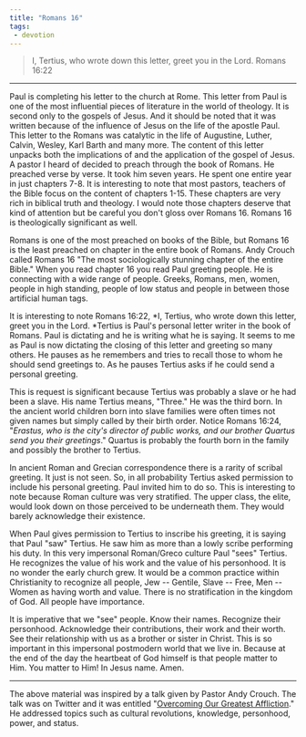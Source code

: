 ```yaml
---
title: "Romans 16"
tags:
 - devotion
---
```

> I, Tertius, who wrote down this letter, greet you in the Lord. Romans 16:22
* * *
Paul is completing his letter to the church at Rome. This letter from Paul is one of the most influential pieces of literature in the world of theology. It is second only to the gospels of Jesus. And it should be noted that it was written because of the influence of Jesus on the life of the apostle Paul. This letter to the Romans was catalytic in the life of Augustine, Luther, Calvin, Wesley, Karl Barth and many more. The content of this letter unpacks both the implications of and the application of the gospel of Jesus. A pastor I heard of decided to preach through the book of Romans. He preached verse by verse. It took him seven years. He spent one entire year in just chapters 7-8. It is interesting to note that most pastors, teachers of the Bible focus on the content of chapters 1-15. These chapters are very rich in biblical truth and theology. I would note those chapters deserve that kind of attention but be careful you don't gloss over Romans 16. Romans 16 is theologically significant as well.

Romans is one of the most preached on books of the Bible, but Romans 16 is the least preached on chapter in the entire book of Romans. Andy Crouch called Romans 16 "The most sociologically stunning chapter of the entire Bible." When you read chapter 16 you read Paul greeting people. He is connecting with a wide range of people. Greeks, Romans, men, women, people in high standing, people of low status and people in between those artificial human tags.

It is interesting to note Romans 16:22, *I, Tertius, who wrote down this letter, greet you in the Lord. *Tertius is Paul's personal letter writer in the book of Romans. Paul is dictating and he is writing what he is saying. It seems to me as Paul is now dictating the closing of this letter and greeting so many others. He pauses as he remembers and tries to recall those to whom he should send greetings to. As he pauses Tertius asks if he could send a personal greeting.

This is request is significant because Tertius was probably a slave or he had been a slave. His name Tertius means, "Three." He was the third born. In the ancient world children born into slave families were often times not given names but simply called by their birth order. Notice Romans 16:24, "*Erastus, who is the city's director of public works, and our brother Quartus send you their greetings*." Quartus is probably the fourth born in the family and possibly the brother to Tertius.

In ancient Roman and Grecian correspondence there is a rarity of scribal greeting. It just is not seen. So, in all probability Tertius asked permission to include his personal greeting. Paul invited him to do so. This is interesting to note because Roman culture was very stratified. The upper class, the elite, would look down on those perceived to be underneath them. They would barely acknowledge their existence.

When Paul gives permission to Tertius to inscribe his greeting, it is saying that Paul "saw" Tertius. He saw him as more than a lowly scribe performing his duty. In this very impersonal Roman/Greco culture Paul "sees" Tertius. He recognizes the value of his work and the value of his personhood. It is no wonder the early church grew. It would be a common practice within Christianity to recognize all people, Jew -- Gentile, Slave -- Free, Men -- Women as having worth and value. There is no stratification in the kingdom of God. All people have importance.

It is imperative that we "see" people. Know their names. Recognize their personhood. Acknowledge their contributions, their work and their worth. See their relationship with us as a brother or sister in Christ. This is so important in this impersonal postmodern world that we live in. Because at the end of the day the heartbeat of God himself is that people matter to Him. You matter to Him! In Jesus name. Amen.

* * *
The above material was inspired by a talk given by Pastor Andy Crouch. The talk was on Twitter and it was entitled "[Overcoming Our Greatest Affliction](https://www.youtube.com/watch?v=KHGwOYzUw9o)." He addressed topics such as cultural revolutions, knowledge, personhood, power, and status.
